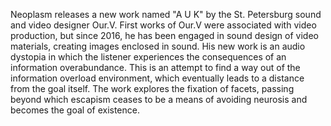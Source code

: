 Neoplasm releases a new work named "A&nbsp;U&nbsp;K" 
by the St.&nbsp;Petersburg sound and video designer Our.V. 
First works of Our.V were associated with video production, 
but since 2016, he has been engaged in sound design of video materials, 
creating images enclosed in sound. 
His new work is an audio dystopia in which the listener experiences 
the consequences of an information overabundance. 
This is an attempt to find a way out of the information overload environment, 
which eventually leads to a distance from the goal itself. 
The work explores the fixation of facets, passing beyond which escapism ceases 
to be a means of avoiding neurosis and becomes the goal of existence.
